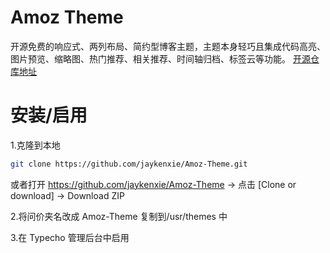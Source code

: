 # Amoz Theme

开源免费的响应式、两列布局、简约型博客主题，主题本身轻巧且集成代码高亮、图片预览、缩略图、热门推荐、相关推荐、时间轴归档、标签云等功能。
[开源仓库地址](https://github.com/jaykenxie/Amoz-Theme)

# 安装/启用

1.克隆到本地

```bash
git clone https://github.com/jaykenxie/Amoz-Theme.git
```

或者打开 https://github.com/jaykenxie/Amoz-Theme -> 点击 [Clone or download] -> Download ZIP

2.将问价夹名改成 Amoz-Theme 复制到/usr/themes 中

3.在 Typecho 管理后台中启用
